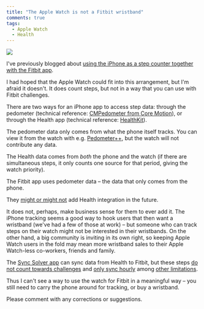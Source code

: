 ```yaml
---
title: "The Apple Watch is not a Fitbit wristband"
comments: true
tags:
  - Apple Watch
  - Health
---
```


![](/images/content/watch-pedometer.jpg)

I've previously blogged about [using the iPhone as a step counter together with the Fitbit app](http://thepugautomatic.com/2015/03/the-ten-thousand-steps/).

I had hoped that the Apple Watch could fit into this arrangement, but I'm afraid it doesn't. It does count steps, but not in a way that you can use with Fitbit challenges.

There are two ways for an iPhone app to access step data: through the pedometer (technical reference: [CMPedometer from Core Motion](https://developer.apple.com/library/ios/documentation/CoreMotion/Reference/CMPedometer_class/index.html#//apple_ref/occ/cl/CMPedometer)), or through the Health app (technical reference: [HealthKit](https://developer.apple.com/healthkit/)).

The pedometer data only comes from what the phone itself tracks. You can view it from the watch with e.g. [Pedometer++](http://pedometerplusplus.com/), but the watch will not contribute any data.

The Health data comes from *both* the phone and the watch (if there are simultaneous steps, it only counts one source for that period, giving the watch priority).

The Fitbit app uses pedometer data – the data that only comes from the phone.

They [might or might not](http://9to5mac.com/2014/10/08/fitbit-says-it-has-no-current-plans-for-ios-8-health-app-integration/) add Health integration in the future.

It does not, perhaps, make business sense for them to ever add it. The iPhone tracking seems a good way to hook users that then want a wristband (we've had a few of those at work) – but someone who can track steps on their watch might not be interested in their wristbands. On the other hand, a big community is inviting in its own right, so keeping Apple Watch users in the fold may mean more wristband sales to their Apple Watch-less co-workers, friends and family.

The [Sync Solver app](http://syncsolver.com/) can sync data from Health to Fitbit, but these steps [do not count towards challenges](http://syncsolver.com/healthfitbit/support/#ad9a05f2) and [only sync hourly](http://syncsolver.com/healthfitbit/support/#c1486976) among [other limitations](http://syncsolver.com/healthfitbit/support/).

Thus I can't see a way to use the watch for Fitbit in a meaningful way – you still need to carry the phone around for tracking, or buy a wristband.

Please comment with any corrections or suggestions.
